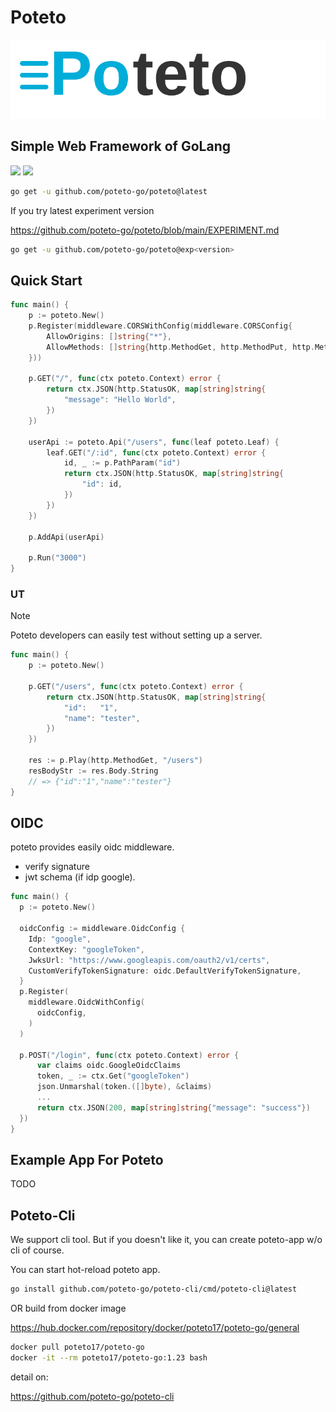 # Poteto

<img src="assets/logo.svg">

## Simple Web Framework of GoLang

![](https://img.shields.io/badge/go-1.23-lightblue)
![](https://img.shields.io/badge/go-1.24-lightblue)

```bash
go get -u github.com/poteto-go/poteto@latest
```

If you try latest experiment version

https://github.com/poteto-go/poteto/blob/main/EXPERIMENT.md

```bash
go get -u github.com/poteto-go/poteto@exp<version>
```

## Quick Start

```go
func main() {
	p := poteto.New()
	p.Register(middleware.CORSWithConfig(middleware.CORSConfig{
		AllowOrigins: []string{"*"},
		AllowMethods: []string{http.MethodGet, http.MethodPut, http.MethodPost, http.MethodDelete},
	}))

	p.GET("/", func(ctx poteto.Context) error {
		return ctx.JSON(http.StatusOK, map[string]string{
			"message": "Hello World",
		})
	})

	userApi := poteto.Api("/users", func(leaf poteto.Leaf) {
		leaf.GET("/:id", func(ctx poteto.Context) error {
			id, _ := p.PathParam("id")
			return ctx.JSON(http.StatusOK, map[string]string{
				"id": id,
			})
		})
	})

	p.AddApi(userApi)

	p.Run("3000")
}
```

### UT

> [!NOTE]
> Poteto developers can easily test without setting up a server.

```go
func main() {
	p := poteto.New()

	p.GET("/users", func(ctx poteto.Context) error {
		return ctx.JSON(http.StatusOK, map[string]string{
			"id":   "1",
			"name": "tester",
		})
	})

	res := p.Play(http.MethodGet, "/users")
	resBodyStr := res.Body.String
	// => {"id":"1","name":"tester"}
}
```

## OIDC

poteto provides easily oidc middleware.

- verify signature
- jwt schema (if idp google).

```go
func main() {
  p := poteto.New()

  oidcConfig := middleware.OidcConfig {
    Idp: "google",
    ContextKey: "googleToken",
    JwksUrl: "https://www.googleapis.com/oauth2/v1/certs",
    CustomVerifyTokenSignature: oidc.DefaultVerifyTokenSignature,
  }
  p.Register(
    middleware.OidcWithConfig(
      oidcConfig,
    )
  )

  p.POST("/login", func(ctx poteto.Context) error {
      var claims oidc.GoogleOidcClaims
      token, _ := ctx.Get("googleToken")
      json.Unmarshal(token.([]byte), &claims)
      ...
      return ctx.JSON(200, map[string]string{"message": "success"})
  })
}
```

## Example App For Poteto

TODO

## Poteto-Cli

We support cli tool. But if you doesn't like it, you can create poteto-app w/o cli of course.

You can start hot-reload poteto app.

```sh
go install github.com/poteto-go/poteto-cli/cmd/poteto-cli@latest
```

OR build from docker image

https://hub.docker.com/repository/docker/poteto17/poteto-go/general

```sh
docker pull poteto17/poteto-go
docker -it --rm poteto17/poteto-go:1.23 bash
```

detail on:

https://github.com/poteto-go/poteto-cli
